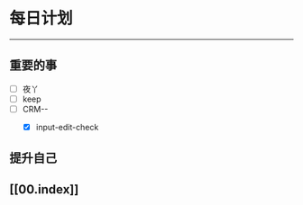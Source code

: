 
# 每日计划
---
## 重要的事

- [ ]    夜丫
- [ ]   keep
- [ ]  CRM--
    - [x] input-edit-check



## 提升自己

  



## [[00.index]]











